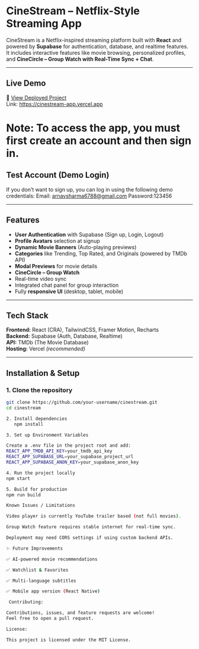 # CineStream – Netflix-Style Streaming App

CineStream is a Netflix-inspired streaming platform built with **React** and powered by **Supabase** for authentication, database, and realtime features.  
It includes interactive features like movie browsing, personalized profiles, and **CineCircle – Group Watch with Real-Time Sync + Chat**.  

---

##  Live Demo
🔗 [View Deployed Project](#)  
Link: https://cinestream-app.vercel.app
# **Note:** To access the app, you must first **create an account** and then **sign in**.

##  Test Account (Demo Login)
If you don’t want to sign up, you can log in using the following demo credentials: 
Email: arnavsharma6788@gmail.com
Password:123456

---

##  Features
-  **User Authentication** with Supabase (Sign up, Login, Logout)  
-  **Profile Avatars** selection at signup  
- **Dynamic Movie Banners** (Auto-playing previews)  
-  **Categories** like Trending, Top Rated, and Originals (powered by TMDb API)  
-  **Modal Previews** for movie details  
-  **CineCircle – Group Watch**  
  - Real-time video sync  
  - Integrated chat panel for group interaction  
-  Fully **responsive UI** (desktop, tablet, mobile)  

---

##  Tech Stack
**Frontend:** React (CRA), TailwindCSS, Framer Motion, Recharts  
**Backend:** Supabase (Auth, Database, Realtime)  
**API:** TMDb (The Movie Database)  
**Hosting:** Vercel *(recommended)*  

---

##  Installation & Setup

### 1. Clone the repository
```bash
git clone https://github.com/your-username/cinestream.git
cd cinestream

2. Install dependencies
   npm install

3. Set up Environment Variables

Create a .env file in the project root and add:
REACT_APP_TMDB_API_KEY=your_tmdb_api_key
REACT_APP_SUPABASE_URL=your_supabase_project_url
REACT_APP_SUPABASE_ANON_KEY=your_supabase_anon_key

4. Run the project locally
npm start

5. Build for production
npm run build

Known Issues / Limitations

Video player is currently YouTube trailer based (not full movies).

Group Watch feature requires stable internet for real-time sync.

Deployment may need CORS settings if using custom backend APIs.

✨ Future Improvements

✅ AI-powered movie recommendations

✅ Watchlist & Favorites

✅ Multi-language subtitles

✅ Mobile app version (React Native)

 Contributing:

Contributions, issues, and feature requests are welcome!
Feel free to open a pull request.

License:

This project is licensed under the MIT License.
